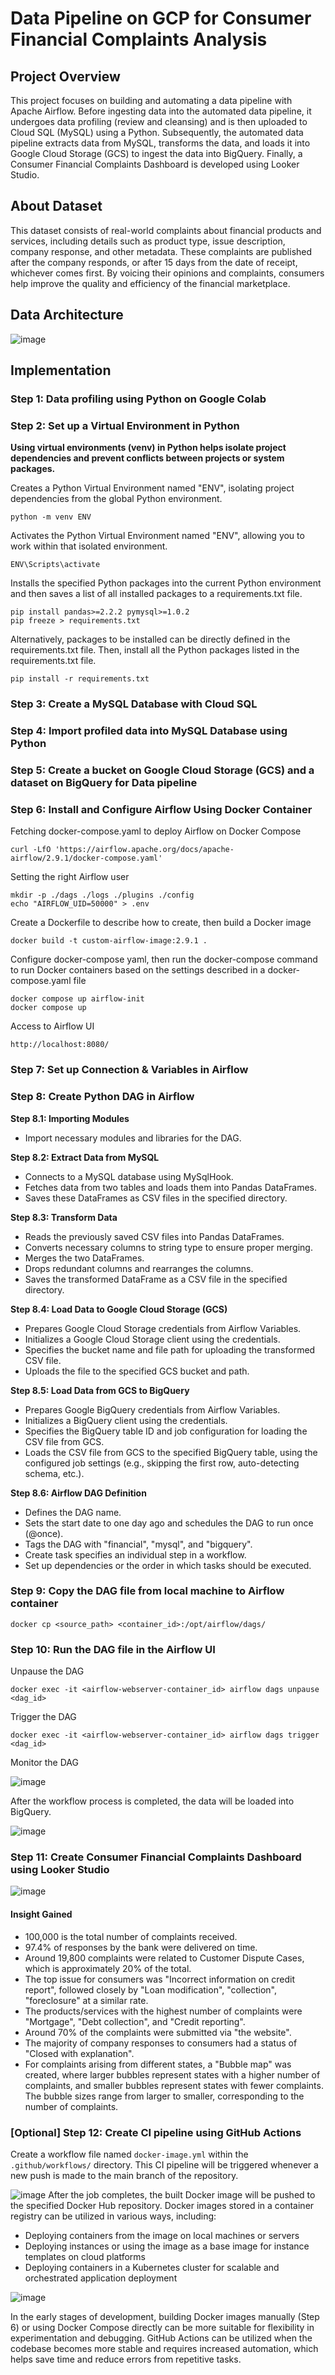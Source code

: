 # Data Pipeline on GCP for Consumer Financial Complaints Analysis
## Project Overview
This project focuses on building and automating a data pipeline with Apache Airflow. Before ingesting data into the automated data pipeline, it undergoes data profiling (review and cleansing) and is then uploaded to Cloud SQL (MySQL) using a Python. Subsequently, the automated data pipeline extracts data from MySQL, transforms the data, and loads it into Google Cloud Storage (GCS) to ingest the data into BigQuery. Finally, a Consumer Financial Complaints Dashboard is developed using Looker Studio.
## About Dataset
This dataset consists of real-world complaints about financial products and services, including details such as product type, issue description, company response, and other metadata. These complaints are published after the company responds, or after 15 days from the date of receipt, whichever comes first. By voicing their opinions and complaints, consumers help improve the quality and efficiency of the financial marketplace.
## Data Architecture
![image](https://github.com/getnkit/Data-Pipeline-on-GCP-for-Consumer-Financial-Complaints-Analysis/blob/87589efb434d82f6506f64c1b0b7534727042c2c/images/Data%20Architecture.png)
## Implementation
### Step 1: Data profiling using Python on Google Colab
### Step 2: Set up a Virtual Environment in Python
**Using virtual environments (venv) in Python helps isolate project dependencies and prevent conflicts between projects or system packages.**

Creates a Python Virtual Environment named "ENV", isolating project dependencies from the global Python environment.
```
python -m venv ENV
```
Activates the Python Virtual Environment named "ENV", allowing you to work within that isolated environment.
```
ENV\Scripts\activate
```
Installs the specified Python packages into the current Python environment and then saves a list of all installed packages to a requirements.txt file.
```
pip install pandas>=2.2.2 pymysql>=1.0.2
pip freeze > requirements.txt
```
Alternatively, packages to be installed can be directly defined in the requirements.txt file. Then, install all the Python packages listed in the requirements.txt file.
```
pip install -r requirements.txt
```
### Step 3: Create a MySQL Database with Cloud SQL
### Step 4: Import profiled data into MySQL Database using Python
### Step 5: Create a bucket on Google Cloud Storage (GCS) and a dataset on BigQuery for Data pipeline
### Step 6: Install and Configure Airflow Using Docker Container
Fetching docker-compose.yaml to deploy Airflow on Docker Compose
```
curl -LfO 'https://airflow.apache.org/docs/apache-airflow/2.9.1/docker-compose.yaml'
```
Setting the right Airflow user
```
mkdir -p ./dags ./logs ./plugins ./config
echo "AIRFLOW_UID=50000" > .env
```
Create a Dockerfile to describe how to create, then build a Docker image
```
docker build -t custom-airflow-image:2.9.1 .
```
Configure docker-compose yaml, then run the docker-compose command to run Docker containers based on the settings described in a docker-compose.yaml file

```
docker compose up airflow-init
docker compose up
```
Access to Airflow UI
```
http://localhost:8080/
```
### Step 7: Set up Connection & Variables in Airflow
### Step 8: Create Python DAG in Airflow
**Step 8.1: Importing Modules**
- Import necessary modules and libraries for the DAG.

**Step 8.2: Extract Data from MySQL**
- Connects to a MySQL database using MySqlHook.
- Fetches data from two tables and loads them into Pandas DataFrames.
- Saves these DataFrames as CSV files in the specified directory.

**Step 8.3: Transform Data**
- Reads the previously saved CSV files into Pandas DataFrames.
- Converts necessary columns to string type to ensure proper merging.
- Merges the two DataFrames.
- Drops redundant columns and rearranges the columns.
- Saves the transformed DataFrame as a CSV file in the specified directory.

**Step 8.4: Load Data to Google Cloud Storage (GCS)**
- Prepares Google Cloud Storage credentials from Airflow Variables.
- Initializes a Google Cloud Storage client using the credentials.
- Specifies the bucket name and file path for uploading the transformed CSV file.
- Uploads the file to the specified GCS bucket and path.

**Step 8.5: Load Data from GCS to BigQuery**
- Prepares Google BigQuery credentials from Airflow Variables.
- Initializes a BigQuery client using the credentials.
- Specifies the BigQuery table ID and job configuration for loading the CSV file from GCS.
- Loads the CSV file from GCS to the specified BigQuery table, using the configured job settings (e.g., skipping the first row, auto-detecting schema, etc.).

**Step 8.6: Airflow DAG Definition**
- Defines the DAG name.
- Sets the start date to one day ago and schedules the DAG to run once (@once).
- Tags the DAG with "financial", "mysql", and "bigquery".
- Create task specifies an individual step in a workflow.
- Set up dependencies or the order in which tasks should be executed.

### Step 9: Copy the DAG file from local machine to Airflow container
```
docker cp <source_path> <container_id>:/opt/airflow/dags/
```
### Step 10: Run the DAG file in the Airflow UI
Unpause the DAG
```
docker exec -it <airflow-webserver-container_id> airflow dags unpause <dag_id>
```
Trigger the DAG
```
docker exec -it <airflow-webserver-container_id> airflow dags trigger <dag_id>
```
Monitor the DAG

![image](https://github.com/getnkit/Data-Pipeline-on-GCP-for-Consumer-Financial-Complaints-Analysis/blob/cb910a1e2309041b475ead4b1249a2b316f8f907/images/Data%20Pipeline%20with%20Airflow.png)

After the workflow process is completed, the data will be loaded into BigQuery.

![image](https://github.com/getnkit/Data-Pipeline-on-GCP-for-Consumer-Financial-Complaints-Analysis/blob/6f431fbf35a3fe1eb3c7136b952e14f11a8c3baf/images/Loaded%20data%20into%20BigQuery.png)
### Step 11: Create Consumer Financial Complaints Dashboard using Looker Studio
![image](https://github.com/getnkit/Automated-ETL-Pipeline-for-Consumer-Financial-Complaints-Analysis/blob/761e209eb5ff580afadef3da504393fcd835949a/images/Consumer%20Financial%20Complaints%20Dashboard.jpg)
#### Insight Gained
- 100,000 is the total number of complaints received.
- 97.4% of responses by the bank were delivered on time.
- Around 19,800 complaints were related to Customer Dispute Cases, which is approximately 20% of the total.
- The top issue for consumers was "Incorrect information on credit report", followed closely by "Loan modification", "collection", "foreclosure" at a similar rate.
- The products/services with the highest number of complaints were "Mortgage", "Debt collection", and "Credit reporting".
- Around 70% of the complaints were submitted via "the website".
- The majority of company responses to consumers had a status of "Closed with explanation".
- For complaints arising from different states, a "Bubble map" was created, where larger bubbles represent states with a higher number of complaints, and smaller bubbles represent states with fewer complaints. The bubble sizes range from larger to smaller, corresponding to the number of complaints.
### [Optional] Step 12: Create CI pipeline using GitHub Actions
Create a workflow file named ```docker-image.yml``` within the ```.github/workflows/``` directory. This CI pipeline will be triggered whenever a new push is made to the main branch of the repository.

![image](https://github.com/getnkit/Data-Pipeline-on-GCP-for-Consumer-Financial-Complaints-Analysis/blob/dbe40347512a2795980c0c70ea6bcc1d1f3bbac7/images/CI%20Pipeline.jpg)
After the job completes, the built Docker image will be pushed to the specified Docker Hub repository.
Docker images stored in a container registry can be utilized in various ways, including:
- Deploying containers from the image on local machines or servers
- Deploying instances or using the image as a base image for instance templates on cloud platforms
- Deploying containers in a Kubernetes cluster for scalable and orchestrated application deployment

![image](https://github.com/getnkit/Data-Pipeline-on-GCP-for-Consumer-Financial-Complaints-Analysis/blob/862a7781a36225ff3752996057414c1224f2a729/images/Docker%20Hub%20repository.jpg)

In the early stages of development, building Docker images manually (Step 6) or using Docker Compose directly can be more suitable for flexibility in experimentation and debugging. GitHub Actions can be utilized when the codebase becomes more stable and requires increased automation, which helps save time and reduce errors from repetitive tasks.

